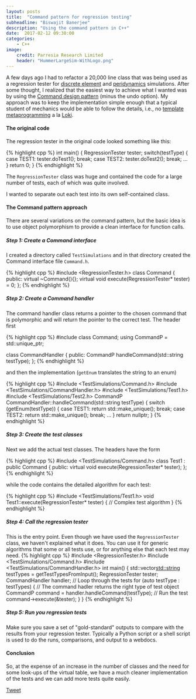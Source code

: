 ```yaml
---
layout: posts
title:  "Command pattern for regression testing"
subheadline: "Biswajit Banerjee"
description: "Using the command pattern in C++"
date:  2017-02-12 09:30:00
categories:
    - C++
image:
    credit: Parresia Research Limited
    header: "HummerLargeSim-WithLogo.png"
---
```

A few days ago I had to refactor a 20,000 line class that was being used as
a regression tester for [discrete element](https://en.wikipedia.org/wiki/Discrete_element_method)
and [peridynamics](https://en.wikipedia.org/wiki/Peridynamics) simulations.  After some thought, I 
realized that the easiest way to achieve what I wanted was by using the [Command 
design pattern](https://en.wikipedia.org/wiki/Command_pattern) (minus the undo option).
My approach was to keep the implementation simple enough that a typical student of
mechanics would be able to follow the details, i.e., no [template metaprogramming](https://en.wikipedia.org/wiki/Template_metaprogramming) a la [Loki](http://loki-lib.sourceforge.net/index.php?n=Main.HomePage).

#### The original code ####
The regression tester in the original code looked something like this:

{% highlight cpp %}
    int main() {
      RegressionTester tester;
      switch(testType) {
      case TEST1:
        tester.doTest1();
        break;
      case TEST2:
        tester.doTest2();
        break;
      ...
      }
      return 0;
    }
{% endhighlight %}

The `RegressionTester` class was huge and contained the code for a large number of tests,
each of which was quite involved.

I wanted to separate out each test into its own self-contained class.

#### The Command pattern approach ####
There are several variations on the command pattern, but the basic idea is to 
use object polymorphism to provide a clean interface for function calls.

##### Step 1: Create a Command interface #####
I created a directory called `TestSimulations` and in that directory created the Command interface
file `Command.h`.  

{% highlight cpp %}
#include <RegressionTester.h>
class Command
{
public:
  virtual ~Command(){};
  virtual void execute(RegressionTester* tester) = 0;
};
{% endhighlight %}

##### Step 2: Create a Command handler #####
The command handler class returns a pointer to the chosen command that is polymorphic
and will return the pointer to the correct test. The header first

{% highlight cpp %}
#include <memory>
class Command;
using CommandP = std::unique_ptr<Command>;

class CommandHandler
{
public:
  CommandP handleCommand(std::string testType);
};
{% endhighlight %}

and then the implementation (`getEnum` translates the string to an enum)

{% highlight cpp %}
#include <TestSimulations/Command.h>
#include <TestSimulations/CommandHandler.h>
#include <TestSimulations/Test1.h>
#include <TestSimulations/Test2.h>
CommandP
CommandHandler::handleCommand(std::string testType)
{
  switch (getEnum(testType)) {
  case TEST1: 
    return std::make_unique<Test1>();
    break;
  case TEST2: 
    return std::make_unique<Test2>();
    break;
  ...
  }
  return nullptr;
}
{% endhighlight %}

##### Step 3: Create the test classes #####
Next we add the actual test classes.  The headers have the form

{% highlight cpp %}
#include <TestSimulations/Command.h>
class Test1 : public Command
{
public:
  virtual void execute(RegressionTester* tester);
};
{% endhighlight %}

while the code contains the detailed algorithm for each test:

{% highlight cpp %}
#include <TestSimulations/Test1.h>
void
Test1::execute(RegressionTester* tester)
{
  // Complex test algorithm
}
{% endhighlight %}

##### Step 4: Call the regression tester #####
This is the entry point.  Even though we have used the `RegressionTester`
class, we haven't explained what it does.  You can use it for generic 
algorithms that some or all tests use, or for anything else that each
test may need.
{% highlight cpp %}
#include <RegressionTester.h>
#include <TestSimulations/Command.h>
#include <TestSimulations/CommandHandler.h>
int main() {
  std::vector<std::string> testTypes = getTestTypesFromInput();
  RegressionTester tester;
  CommandHandler handler;
  // Loop through the tests 
  for (auto testType : testTypes) {
    // The command hadler returns the right type of test object
    CommandP command = handler.handleCommand(testType);
    // Run the test
    command->execute(&tester);
  }
}
{% endhighlight %}

##### Step 5: Run you regression tests #####
Make sure you save a set of "gold-standard" outputs to compare with the
results from your regression tester.  Typically a Python script or a shell
script is used to do the runs, comparisons, and output to a webdocs.

#### Conclusion ####
So, at the expense of an increase in the number of classes and the need for
some look-ups of the virtual table, we have a much cleaner implementation
of the tests and we can add more tests quite easily.


<a href="https://twitter.com/share" class="twitter-share-button" data-via="parresianz">Tweet</a>
<script>!function(d,s,id){var js,fjs=d.getElementsByTagName(s)[0],p=/^http:/.test(d.location)?'http':'https';if(!d.getElementById(id)){js=d.createElement(s);js.id=id;js.src=p+'://platform.twitter.com/widgets.js';fjs.parentNode.insertBefore(js,fjs);}}(docsument, 'script', 'twitter-wjs');</script>
<script src="//platform.linkedin.com/in.js" type="text/javascript">
  lang: en_US
</script>
<script type="IN/Share" data-counter="right"></script>

<!-- <script src="https://cdn.rawgit.com/google/code-prettify/master/loader/run_prettify.js?lang=cpp&amp;skin=sunburst"></script> -->
